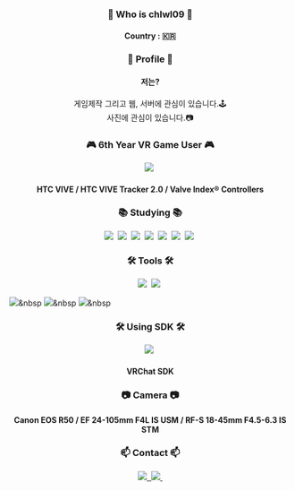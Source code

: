 <h3 align="center"> 🤔 Who is chlwl09 🤔</h3>
<div align="center">
  <h4>
    Country : 🇰🇷
  </h4>
</div>

<h3 align="center">📕 Profile 📕</h3>
<h4 align="center">저는?</h4>
<div align="center">
  게임제작 그리고 웹, 서버에 관심이 있습니다.🕹
</div>
<div align="center">
 사진에 관심이 있습니다.📷  
</div>

<h3 align="center">🎮 6th Year VR Game User 🎮</h3>
<div align="center">
    <img src="https://img.shields.io/badge/VRChat-ffffff.svg?style=for-the-badge&logo=livechat&logoColor=000000" />&nbsp
</div>
<h4 align="center">
  HTC VIVE / HTC VIVE Tracker 2.0 / Valve Index® Controllers
</4>
<h3 align="center">📚 Studying 📚</h3>
<div align="center">
  <img src="https://img.shields.io/badge/C%23-20232a.svg?style=for-the-badge&logo=&logoColor=fffff" />&nbsp
  <img src="https://img.shields.io/badge/unity-20232a.svg?style=for-the-badge&logo=unity&logoColor=fffff" />&nbsp
  <img src="https://img.shields.io/badge/HTML-20232a.svg?style=for-the-badge&logo=HTML5&logoColor=fffff" />&nbsp
  <img src="https://img.shields.io/badge/CSS-20232a.svg?style=for-the-badge&logo=CSS3&logoColor=fffff" />&nbsp
  <img src="https://img.shields.io/badge/javascript-20232a.svg?style=for-the-badge&logo=javascript&logoColor=fffff" />&nbsp
  <img src="https://img.shields.io/badge/node.JS-20232a.svg?style=for-the-badge&logo=node.JS&logoColor=5FA04E" />&nbsp
  <img src="https://img.shields.io/badge/mongodb-20232a.svg?style=for-the-badge&logo=mongodb&logoColor=#47A248" />&nbsp
</div>

<h3 align="center">🛠 Tools 🛠</h3>
<div align="center">
  <img src="https://img.shields.io/badge/git-F05033.svg?style=for-the-badge&logo=git&logoColor=white" />&nbsp
  <img src="https://img.shields.io/badge/Notion-F3F3F3.svg?style=for-the-badge&logo=notion&logoColor=black" />&nbsp
</div>


  <img src="https://img.shields.io/badge/adobe%20photoshop-08253c.svg?style=for-the-badge&logo=adobe%20photoshop&logoColor=37abff" />&nbsp
  <img src="https://img.shields.io/badge/adobe%20lightroom-08253c.svg?style=for-the-badge&logo=adobelightroom&logoColor=#9999FF" />&nbsp
  <img src="https://img.shields.io/badge/adobe%20premiere%20pro-08253c.svg?style=for-the-badge&logo=adobepremierepro&logoColor=#9999FF" />&nbsp
</div>

<h3 align="center">🛠 Using SDK 🛠</h3>
<div align="center">
  <img src="https://img.shields.io/badge/Udon-08253c.svg?style=for-the-badge&logo=&logoColor=#9999FF" />&nbsp
  <h4>VRChat SDK</h4>
</div>

<h3 align="center">📷 Camera 📷</h3>
<h4 align="center">
  Canon EOS R50 / EF 24-105mm F4L IS USM / RF-S 18-45mm F4.5-6.3 IS STM
</h4>

<h3 align="center">📫 Contact 📫</h3>
<div align="center">
  <a href="https://velog.io/@thrma0727">
    <img src="https://img.shields.io/S/Velog-1EBC8F?style=for-the-badge&logo=velog&logoColor=white" />&nbsp
  </a>
  <a href="mailto:jhoon0929@gmail.com">
    <img
      src="https://img.shields.io/badge/jhoon0929@gmail.com-D14836?style=for-the-badge&logo=gmail&logoColor=white"/>&nbsp
  </a>
</div>

<div>
</div>
